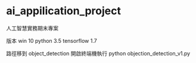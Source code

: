 # ai_appilication_project
人工智慧實務期末專案

版本
win 10
python 3.5
tensorflow 1.7

路徑移到 object_detection 開啟終端機執行 python objection_detection_v1.py
